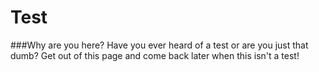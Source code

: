 # Test
###Why are you here? Have you ever heard of a test or are you just that dumb? Get out of this page and come back later when this isn't a test!
